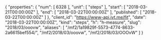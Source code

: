 {
  "properties": {
    "num": [
      6328
    ],
    "unit": [
      "steps"
    ],
    "start": [
      "2018-03-21T00:00:00Z"
    ],
    "end": [
      "2018-03-22T00:00:00Z"
    ],
    "published": [
      "2018-03-22T00:00:00Z"
    ]
  },
  "client_id": "https://www-api.jvt.me/fit",
  "date": "2018-03-22T00:00:00Z",
  "kind": "steps",
  "h": "h-measure",
  "slug": "2018/03/ooovw",
  "aliases": [
    "/mf2/1a19829f-5573-4774-8633-2a6615bef554/",
    "/mf2/2018/03/ooovw",
    "/mf2/2018/03/OOOvW"
  ]
}
